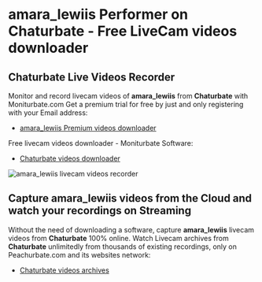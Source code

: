 # amara_lewiis Performer on Chaturbate - Free LiveCam videos downloader

## Chaturbate Live Videos Recorder

Monitor and record livecam videos of **amara_lewiis** from **Chaturbate** with Moniturbate.com
Get a premium trial for free by just and only registering with your Email address:
* [amara_lewiis Premium videos downloader](https://moniturbate.com/request-demo-licence-key.html)

Free livecam videos downloader - Moniturbate Software:
* [Chaturbate videos downloader](https://moniturbate.com/moniturbate-download-software.html)

![amara_lewiis livecam videos recorder](https://peachurnet.com/templates/moniturbate-software.png)


## Capture amara_lewiis videos from the Cloud and watch your recordings on Streaming

Without the need of downloading a software, capture **amara_lewiis** livecam videos from **Chaturbate** 100% online.
Watch Livecam archives from **Chaturbate** unlimitedly from thousands of existing recordings, only on Peachurbate.com and its websites network:
* [Chaturbate videos archives](https://peachurnet.com/)
